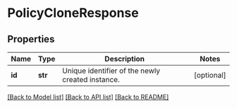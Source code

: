 # PolicyCloneResponse

## Properties
Name | Type | Description | Notes
------------ | ------------- | ------------- | -------------
**id** | **str** | Unique identifier of the newly created instance. | [optional] 

[[Back to Model list]](../README.md#documentation-for-models) [[Back to API list]](../README.md#documentation-for-api-endpoints) [[Back to README]](../README.md)


